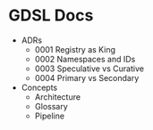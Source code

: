 # GDSL Docs

- ADRs
  - 0001 Registry as King
  - 0002 Namespaces and IDs
  - 0003 Speculative vs Curative
  - 0004 Primary vs Secondary
- Concepts
  - Architecture
  - Glossary
  - Pipeline
